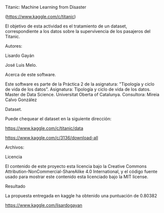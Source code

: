 Titanic: Machine Learning from Disaster

(https://www.kaggle.com/c/titanic)

 

El objetivo de esta actividad es el tratamiento de un dataset, correspondiente a los datos sobre la supervivencia de los pasajeros del Titanic.

Autores:

Lisardo Gayán

José Luis Melo.

Acerca de este software.

Este software es parte de la Práctica 2 de la asignatura: "Tipología y ciclo de vida de los datos". 
Asignatura: Tipología y ciclo de vida de los datos. 
Master de Data Science. 
Universitat Oberta of Catalunya. 
Consultora: Mireia Calvo González 
 

Dataset.

Puede chequear el dataset en la siguiente dirección:

https://www.kaggle.com/c/titanic/data

https://www.kaggle.com/c/3136/download-all

Archivos:



Licencia

El contenido de este proyecto esta licencia bajo la Creative Commons Attribution-NonCommercial-ShareAlike 4.0 International, y el código fuente usado para mostrar este contenido esta licenciado bajo la MIT license.

 



 

Resultado

La propuesta entregada en kaggle ha obtenido una puntuación de 0.80382 

https://www.kaggle.com/lisardogayan


 
